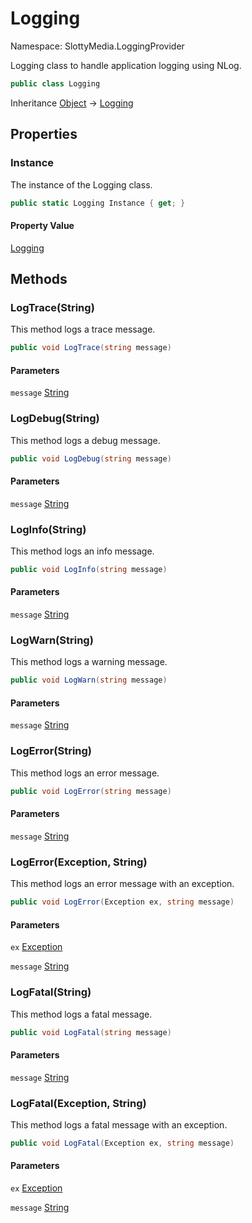 # Logging

Namespace: SlottyMedia.LoggingProvider

Logging class to handle application logging using NLog.

```csharp
public class Logging
```

Inheritance [Object](https://docs.microsoft.com/en-us/dotnet/api/system.object) → [Logging](./slottymedia.loggingprovider.logging.md)

## Properties

### **Instance**

The instance of the Logging class.

```csharp
public static Logging Instance { get; }
```

#### Property Value

[Logging](./slottymedia.loggingprovider.logging.md)<br>

## Methods

### **LogTrace(String)**

This method logs a trace message.

```csharp
public void LogTrace(string message)
```

#### Parameters

`message` [String](https://docs.microsoft.com/en-us/dotnet/api/system.string)<br>

### **LogDebug(String)**

This method logs a debug message.

```csharp
public void LogDebug(string message)
```

#### Parameters

`message` [String](https://docs.microsoft.com/en-us/dotnet/api/system.string)<br>

### **LogInfo(String)**

This method logs an info message.

```csharp
public void LogInfo(string message)
```

#### Parameters

`message` [String](https://docs.microsoft.com/en-us/dotnet/api/system.string)<br>

### **LogWarn(String)**

This method logs a warning message.

```csharp
public void LogWarn(string message)
```

#### Parameters

`message` [String](https://docs.microsoft.com/en-us/dotnet/api/system.string)<br>

### **LogError(String)**

This method logs an error message.

```csharp
public void LogError(string message)
```

#### Parameters

`message` [String](https://docs.microsoft.com/en-us/dotnet/api/system.string)<br>

### **LogError(Exception, String)**

This method logs an error message with an exception.

```csharp
public void LogError(Exception ex, string message)
```

#### Parameters

`ex` [Exception](https://docs.microsoft.com/en-us/dotnet/api/system.exception)<br>

`message` [String](https://docs.microsoft.com/en-us/dotnet/api/system.string)<br>

### **LogFatal(String)**

This method logs a fatal message.

```csharp
public void LogFatal(string message)
```

#### Parameters

`message` [String](https://docs.microsoft.com/en-us/dotnet/api/system.string)<br>

### **LogFatal(Exception, String)**

This method logs a fatal message with an exception.

```csharp
public void LogFatal(Exception ex, string message)
```

#### Parameters

`ex` [Exception](https://docs.microsoft.com/en-us/dotnet/api/system.exception)<br>

`message` [String](https://docs.microsoft.com/en-us/dotnet/api/system.string)<br>
